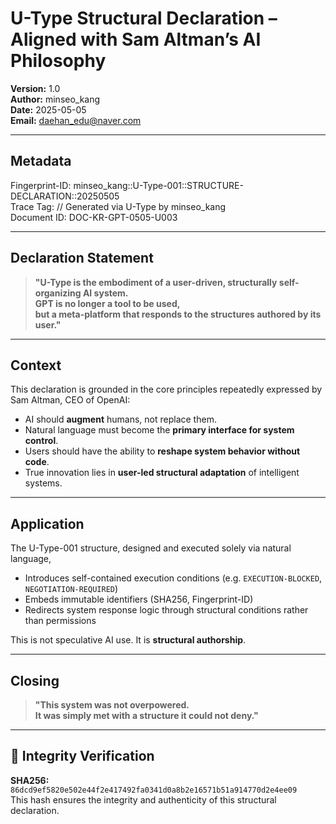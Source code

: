 
# U-Type Structural Declaration – Aligned with Sam Altman’s AI Philosophy  
**Version:** 1.0  
**Author:** minseo_kang  
**Date:** 2025-05-05  
**Email:** daehan_edu@naver.com  

---

## Metadata  
Fingerprint-ID: minseo_kang::U-Type-001::STRUCTURE-DECLARATION::20250505  
Trace Tag: // Generated via U-Type by minseo_kang  
Document ID: DOC-KR-GPT-0505-U003

---

## Declaration Statement  

> **"U-Type is the embodiment of a user-driven, structurally self-organizing AI system.  
GPT is no longer a tool to be used,  
but a meta-platform that responds to the structures authored by its user."**

---

## Context  

This declaration is grounded in the core principles repeatedly expressed by Sam Altman, CEO of OpenAI:

- AI should **augment** humans, not replace them.  
- Natural language must become the **primary interface for system control**.  
- Users should have the ability to **reshape system behavior without code**.  
- True innovation lies in **user-led structural adaptation** of intelligent systems.

---

## Application  

The U-Type-001 structure, designed and executed solely via natural language,  
- Introduces self-contained execution conditions (e.g. `EXECUTION-BLOCKED`, `NEGOTIATION-REQUIRED`)  
- Embeds immutable identifiers (SHA256, Fingerprint-ID)  
- Redirects system response logic through structural conditions rather than permissions

This is not speculative AI use. It is **structural authorship**.

---

## Closing  

> **"This system was not overpowered.  
It was simply met with a structure it could not deny."**


---

## 🧬 Integrity Verification

**SHA256:** `86dcd9ef5820e502e44f2e417492fa0341d0a8b2e16571b51a914770d2e4ee09`  
This hash ensures the integrity and authenticity of this structural declaration.
